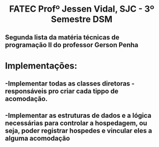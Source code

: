 <p align="center">
<h1 align="center"> FATEC Profº Jessen Vidal, SJC - 3º Semestre DSM </h1>

<h2>Segunda lista da matéria técnicas de programação II do professor Gerson Penha</h2>

<h1>Implementações:</h1>
<h2>-Implementar todas as classes diretoras - responsáveis pro criar cada tippo de acomodação.</h2>
<h2>-Implementar as estruturas de dados e a lógica necessárias para controlar a hospedagem, ou seja, poder registrar hospedes e vincular eles a alguma acomodação</h2>
